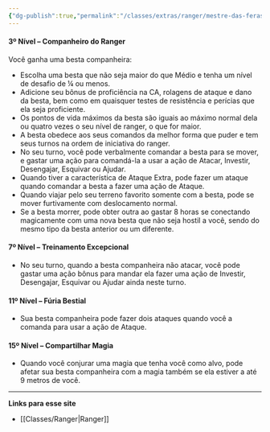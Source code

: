 ```yaml
---
{"dg-publish":true,"permalink":"/classes/extras/ranger/mestre-das-feras/","created":"2024-07-26T09:30:01.057-03:00"}
---
```



#### **3º Nível – Companheiro do Ranger**
Você ganha uma besta companheira:
- Escolha uma besta que não seja maior do que Médio e tenha um nível de desafio de ¼ ou menos.
- Adicione seu bônus de proficiência na CA, rolagens de ataque e dano da besta, bem como em quaisquer testes de resistência e perícias que ela seja proficiente.
- Os pontos de vida máximos da besta são iguais ao máximo normal dela ou quatro vezes o seu nível de ranger, o que for maior.
- A besta obedece aos seus comandos da melhor forma que puder e tem seus turnos na ordem de iniciativa do ranger.
- No seu turno, você pode verbalmente comandar a besta para se mover, e gastar uma ação para comandá-la a usar a ação de Atacar, Investir, Desengajar, Esquivar ou Ajudar.
- Quando tiver a característica de Ataque Extra, pode fazer um ataque quando comandar a besta a fazer uma ação de Ataque.
- Quando viajar pelo seu terreno favorito somente com a besta, pode se mover furtivamente com deslocamento normal.
- Se a besta morrer, pode obter outra ao gastar 8 horas se conectando magicamente com uma nova besta que não seja hostil a você, sendo do mesmo tipo da besta anterior ou um diferente.

#### **7º Nível – Treinamento Excepcional**
- No seu turno, quando a besta companheira não atacar, você pode gastar uma ação bônus para mandar ela fazer uma ação de Investir, Desengajar, Esquivar ou Ajudar ainda neste turno.

#### **11º Nível – Fúria Bestial**
- Sua besta companheira pode fazer dois ataques quando você a comanda para usar a ação de Ataque.

#### **15º Nível – Compartilhar Magia**
- Quando você conjurar uma magia que tenha você como alvo, pode afetar sua besta companheira com a magia também se ela estiver a até 9 metros de você.

___
**Links para esse site**
- [[Classes/Ranger\|Ranger]]